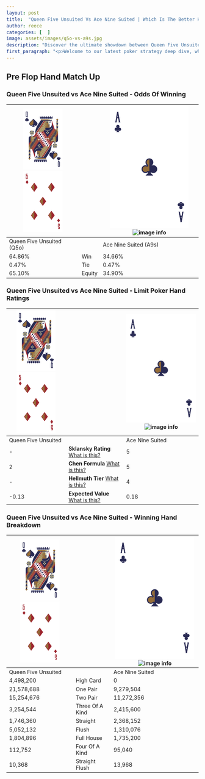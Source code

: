 ```yaml
---
layout: post
title:  "Queen Five Unsuited Vs Ace Nine Suited | Which Is The Better Hand In Poker? A Complete Guide"
author: reece
categories: [  ]
image: assets/images/q5o-vs-a9s.jpg
description: "Discover the ultimate showdown between Queen Five Unsuited and Ace Nine Suited in poker! Uncover the odds, strategies, and scenarios where one hand triumphs over the other. Get ready to up your poker game with this thrilling analysis."
first_paragraph: "<p>Welcome to our latest poker strategy deep dive, where we're pitting two distinct hands against each other in a high-stakes showdown: Queen Five Unsuited vs Ace Nine Suited.</p><p>In the dynamic world of poker, every decision counts, and knowing which hand holds the upper hand is key to your success at the table.</p><p>In this article, we'll dissect these two hands, explore the scenarios where one dominates the other, and equip you with the knowledge to make strategic choices that can tip the odds in your favor.</p><p>Get ready to unravel the intriguing dynamics of these poker hands and elevate your game to new heights.</p>"
---
```




[comment]: # (sp0)

## Pre Flop Hand Match Up

<div class="table hand-ratings" markdown="1"> 



### Queen Five Unsuited vs Ace Nine Suited - Odds Of Winning


    
| ![image info](assets/images/hand1/Q.png) ![image info](assets/images/hand1/5o.png) |  | ![image info](assets/images/hand2/A.png) ![image info](assets/images/hand2/9s.png) |
| -------- | -------- | -------- |
| Queen Five Unsuited (Q5o) |  | Ace Nine Suited (A9s) |
| 64.86% | Win | 34.66% |
| 0.47% | Tie | 0.47% |
| 65.10% | Equity | 34.90% |




[comment]: # (sp1)



### Queen Five Unsuited vs Ace Nine Suited - Limit Poker Hand Ratings


    
| ![image info](assets/images/hand1/Q.png) ![image info](assets/images/hand1/5o.png) |  | ![image info](assets/images/hand2/A.png) ![image info](assets/images/hand2/9s.png) |
| -------- | -------- | -------- |
| Queen Five Unsuited |  | Ace Nine Suited |
| - | **Sklansky Rating** [What is this?](/sklansky-rating-explained) | 5 |
| 2 | **Chen Formula** [What is this?](/chen-formula-explained) | 5 |
| - | **Hellmuth Tier** [What is this?](/Hellmuth-tier-explained) | 4 |
| -0.13 | **Expected Value** [What is this?](/expected-value-explained) | 0.18 |




[comment]: # (sp2)



### Queen Five Unsuited vs Ace Nine Suited - Winning Hand Breakdown


    
| ![image info](assets/images/hand1/Q.png) ![image info](assets/images/hand1/5o.png) |  | ![image info](assets/images/hand2/A.png) ![image info](assets/images/hand2/9s.png) |
| -------- | -------- | -------- |
| Queen Five Unsuited |  | Ace Nine Suited |
| 4,498,200 | High Card | 0 |
| 21,578,688 | One Pair | 9,279,504 |
| 15,254,676 | Two Pair | 11,272,356 |
| 3,254,544 | Three Of A Kind | 2,415,600 |
| 1,746,360 | Straight | 2,368,152 |
| 5,052,132 | Flush | 1,310,076 |
| 1,804,896 | Full House | 1,735,200 |
| 112,752 | Four Of A Kind | 95,040 |
| 10,368 | Straight Flush | 13,968 |




[comment]: # (sp3)



</div>

[comment]: # (sp4)



[comment]: # (sp5)

